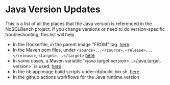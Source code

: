 # Java Version Updates

This is a list of all the places that the Java version is referenced in
the NoSQLBench project. If you change versions or need to do
version-specific troubleshooting, this list will help.

- In the Dockerfile, in the parent image "FROM" tag.
  [here](../../Dockerfile)
- In the Maven pom files, under `<source>...</source>`, `<release>...
  </release>`, `<target>...</target>`
  [here](../../mvn-defaults/pom.xml)
- In some cases, a Maven variable '<java.target.version>...</java.target.
  version>` is used.
  [here](../../mvn-defaults/pom.xml)
- In the nb appimage build scripts under nb/build-bin.sh.
  [here](../../nb/build-bin.sh)
- In the github actions workflows for the Java runtime version


